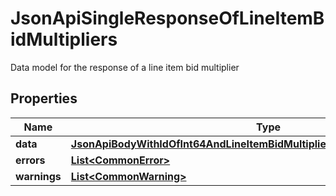 

# JsonApiSingleResponseOfLineItemBidMultipliers

Data model for the response of a line item bid multiplier

## Properties

| Name | Type | Description | Notes |
|------------ | ------------- | ------------- | -------------|
|**data** | [**JsonApiBodyWithIdOfInt64AndLineItemBidMultipliersAndLineItemBidMultipliers**](JsonApiBodyWithIdOfInt64AndLineItemBidMultipliersAndLineItemBidMultipliers.md) |  |  |
|**errors** | [**List&lt;CommonError&gt;**](CommonError.md) |  |  [optional] |
|**warnings** | [**List&lt;CommonWarning&gt;**](CommonWarning.md) |  |  [optional] |




